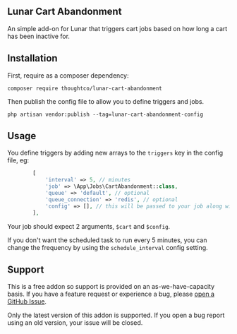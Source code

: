 ## Lunar Cart Abandonment

An simple add-on for Lunar that triggers cart jobs based on how long a cart has been inactive for.

## Installation

First, require as a composer dependency:

```
composer require thoughtco/lunar-cart-abandonment
```

Then publish the config file to allow you to define triggers and jobs.

```
php artisan vendor:publish --tag=lunar-cart-abandonment-config
```


## Usage

You define triggers by adding new arrays to the `triggers` key in the config file, eg:

```php
        [
            'interval' => 5, // minutes
            'job' => \App\Jobs\CartAbandonment::class,
            'queue' => 'default', // optional
            'queue_connection' => 'redis', // optional
            'config' => [], // this will be passed to your job along with the cart
        ],  
```

Your job should expect 2 arguments, `$cart` and `$config`.

If you don't want the scheduled task to run every 5 minutes, you can change the frequency by using the `schedule_interval` config setting.


## Support

This is a free addon so support is provided on an as-we-have-capacity basis. If you have a feature request or experience a bug, please [open a GitHub Issue](https://github.com/thoughtco/lunar-cart-abandonment/issues).

Only the latest version of this addon is supported. If you open a bug report using an old version, your issue will be closed.
